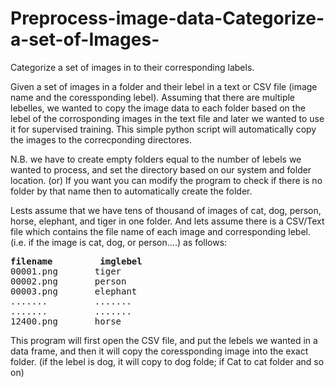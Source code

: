 # Preprocess-image-data-Categorize-a-set-of-Images-
Categorize a set of images in to their corresponding labels. 

Given a set of images in a folder and their lebel in a text or CSV file (image name and the coressponding lebel). Assuming that there are multiple lebelles, we wanted to copy the image data to each folder based on the lebel of the corrosponding images in the text file and later we wanted to use it for supervised training. This simple python script will automatically copy the images to the correcponding directores.

N.B. we have to create empty folders equal to the number of lebels we wanted to process, and set the directory based on our system and folder location. (or) If you want you can modify the program to check if there is no folder by that name then to automatically create 
the folder.

Lests assume that we have tens of thousand of images of cat, dog, person, horse, elephant, and tiger in one folder. And lets assume there is a CSV/Text file which contains the file name of each image and corresponding lebel. (i.e. if the image is cat, dog, or person....) as follows:

<pre>
<b>filename 		imglebel</b>
00001.png 		tiger
00002.png 		person
00003.png	  	elephant
.......	  		.......
.......	  		.......
12400.png 		horse
</pre>

This program will first open the CSV file, and put the lebels we wanted in a data frame, and then it will copy the coressponding image into the exact folder. (if the lebel is dog, it will copy to dog folde; if Cat to cat folder and so on)
